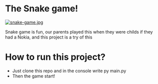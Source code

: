 # The Snake game!

[![snake-game.jpg](https://i.postimg.cc/wBn7y4bX/snake-game.jpg)](https://postimg.cc/hJbSNsnv)

Snake game is fun, our parents played this when they were childs if they had a Nokia, and this project is a try of this

# How to run this project?

- Just clone this repo and in the console write py main.py
- Then the game start!
